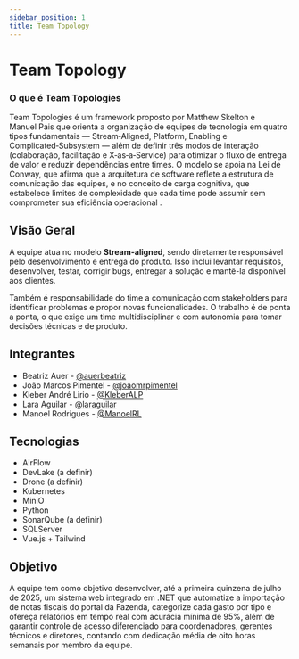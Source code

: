 ```yaml
---
sidebar_position: 1
title: Team Topology
---
```


# Team Topology 

### O que é Team Topologies

Team Topologies é um framework proposto por Matthew Skelton e Manuel Pais que orienta a organização de equipes de tecnologia em quatro tipos fundamentais — Stream‑Aligned, Platform, Enabling e Complicated‑Subsystem — além de definir três modos de interação (colaboração, facilitação e X‑as‑a‑Service) para otimizar o fluxo de entrega de valor e reduzir dependências entre times. O modelo se apoia na Lei de Conway, que afirma que a arquitetura de software reflete a estrutura de comunicação das equipes, e no conceito de carga cognitiva, que estabelece limites de complexidade que cada time pode assumir sem comprometer sua eficiência operacional .


## Visão Geral

A equipe atua no modelo **Stream-aligned**, sendo diretamente responsável pelo desenvolvimento e entrega do produto. Isso inclui levantar requisitos, desenvolver, testar, corrigir bugs, entregar a solução e mantê-la disponível aos clientes.

Também é responsabilidade do time a comunicação com stakeholders para identificar problemas e propor novas funcionalidades. O trabalho é de ponta a ponta, o que exige um time multidisciplinar e com autonomia para tomar decisões técnicas e de produto.

## Integrantes

- Beatriz Auer - [@auerbeatriz](https://github.com/auerbeatriz)
- João Marcos Pimentel - [@joaomrpimentel](https://github.com/joaomrpimentel)
- Kleber André Lirio - [@KleberALP](https://github.com/KleberALP)
- Lara Aguilar - [@laraguilar](https://github.com/laraguilar)  
- Manoel Rodrigues - [@ManoelRL](https://github.com/ManoelRL)  

## Tecnologias

- AirFlow
- DevLake (a definir)  
- Drone (a definir)  
- Kubernetes  
- MiniO
- Python
- SonarQube (a definir)  
- SQLServer
- Vue.js + Tailwind 

## Objetivo

A equipe tem como objetivo desenvolver, até a primeira quinzena de julho de 2025, um sistema web integrado em .NET que automatize a importação de notas fiscais do portal da Fazenda, categorize cada gasto por tipo e ofereça relatórios em tempo real com acurácia mínima de 95%, além de garantir controle de acesso diferenciado para coordenadores, gerentes técnicos e diretores, contando com dedicação média de oito horas semanais por membro da equipe.